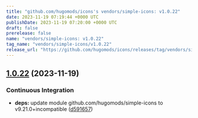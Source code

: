 ```yaml
---
title: "github.com/hugomods/icons's vendors/simple-icons: v1.0.22"
date: 2023-11-19 07:19:44 +0000 UTC
publishDate: 2023-11-19 07:20:00 +0000 UTC
draft: false
prerelease: false
name: "vendors/simple-icons: v1.0.22"
tag_name: "vendors/simple-icons/v1.0.22"
release_url: "https://github.com/hugomods/icons/releases/tag/vendors/simple-icons/v1.0.22"
---
```


## [1.0.22](https://github.com/hugomods/icons/compare/vendors/simple-icons/v1.0.21...vendors/simple-icons/v1.0.22) (2023-11-19)


### Continuous Integration

* **deps:** update module github.com/hugomods/simple-icons to v9.21.0+incompatible ([d591657](https://github.com/hugomods/icons/commit/d59165737452e0312e68f353c55edda1f67c6d53))
